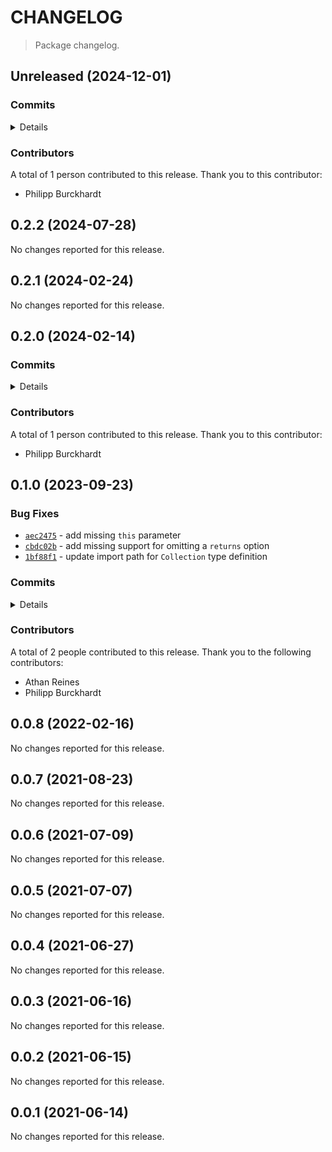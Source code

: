 # CHANGELOG

> Package changelog.

<section class="release" id="unreleased">

## Unreleased (2024-12-01)

<section class="commits">

### Commits

<details>

-   [`6e9f42e`](https://github.com/stdlib-js/stdlib/commit/6e9f42e4c912485d9896eaa16c88b70fd3688e97) - **docs:** harmonize list formatting in repl.txt and ensure starting newline _(by Philipp Burckhardt)_
-   [`cadb613`](https://github.com/stdlib-js/stdlib/commit/cadb6131d6ce50338d11757e88e8a910a0367983) - **chore:** update argument documentation styling _(by Philipp Burckhardt)_

</details>

</section>

<!-- /.commits -->

<section class="contributors">

### Contributors

A total of 1 person contributed to this release. Thank you to this contributor:

-   Philipp Burckhardt

</section>

<!-- /.contributors -->

</section>

<!-- /.release -->

<section class="release" id="v0.2.2">

## 0.2.2 (2024-07-28)

No changes reported for this release.

</section>

<!-- /.release -->

<section class="release" id="v0.2.1">

## 0.2.1 (2024-02-24)

No changes reported for this release.

</section>

<!-- /.release -->

<section class="release" id="v0.2.0">

## 0.2.0 (2024-02-14)

<section class="commits">

### Commits

<details>

-   [`de93ae0`](https://github.com/stdlib-js/stdlib/commit/de93ae01f1d5e234696e02b9e778d3d71515f5b7) - **build:** remove tslint directives _(by Philipp Burckhardt)_

</details>

</section>

<!-- /.commits -->

<section class="contributors">

### Contributors

A total of 1 person contributed to this release. Thank you to this contributor:

-   Philipp Burckhardt

</section>

<!-- /.contributors -->

</section>

<!-- /.release -->

<section class="release" id="v0.1.0">

## 0.1.0 (2023-09-23)

<section class="bug-fixes">

### Bug Fixes

-   [`aec2475`](https://github.com/stdlib-js/stdlib/commit/aec24756acf532d2565ef5561d5c7f9e67d8639a) - add missing `this` parameter
-   [`cbdc02b`](https://github.com/stdlib-js/stdlib/commit/cbdc02b1b3febae34e4df2358913fbf55d2365f2) - add missing support for omitting a `returns` option
-   [`1bf88f1`](https://github.com/stdlib-js/stdlib/commit/1bf88f1a75366df27e02072018699487680ab597) - update import path for `Collection` type definition

</section>

<!-- /.bug-fixes -->

<section class="commits">

### Commits

<details>

-   [`aec2475`](https://github.com/stdlib-js/stdlib/commit/aec24756acf532d2565ef5561d5c7f9e67d8639a) - **fix:** add missing `this` parameter _(by Athan Reines)_
-   [`cbdc02b`](https://github.com/stdlib-js/stdlib/commit/cbdc02b1b3febae34e4df2358913fbf55d2365f2) - **fix:** add missing support for omitting a `returns` option _(by Athan Reines)_
-   [`1bf88f1`](https://github.com/stdlib-js/stdlib/commit/1bf88f1a75366df27e02072018699487680ab597) - **fix:** update import path for `Collection` type definition _(by Athan Reines)_
-   [`ad751be`](https://github.com/stdlib-js/stdlib/commit/ad751be30e90c8c0ba63d885433a01790496f17c) - **docs:** remove empty lines _(by Philipp Burckhardt)_

</details>

</section>

<!-- /.commits -->

<section class="contributors">

### Contributors

A total of 2 people contributed to this release. Thank you to the following contributors:

-   Athan Reines
-   Philipp Burckhardt

</section>

<!-- /.contributors -->

</section>

<!-- /.release -->

<section class="release" id="v0.0.8">

## 0.0.8 (2022-02-16)

No changes reported for this release.

</section>

<!-- /.release -->

<section class="release" id="v0.0.7">

## 0.0.7 (2021-08-23)

No changes reported for this release.

</section>

<!-- /.release -->

<section class="release" id="v0.0.6">

## 0.0.6 (2021-07-09)

No changes reported for this release.

</section>

<!-- /.release -->

<section class="release" id="v0.0.5">

## 0.0.5 (2021-07-07)

No changes reported for this release.

</section>

<!-- /.release -->

<section class="release" id="v0.0.4">

## 0.0.4 (2021-06-27)

No changes reported for this release.

</section>

<!-- /.release -->

<section class="release" id="v0.0.3">

## 0.0.3 (2021-06-16)

No changes reported for this release.

</section>

<!-- /.release -->

<section class="release" id="v0.0.2">

## 0.0.2 (2021-06-15)

No changes reported for this release.

</section>

<!-- /.release -->

<section class="release" id="v0.0.1">

## 0.0.1 (2021-06-14)

No changes reported for this release.

</section>

<!-- /.release -->

